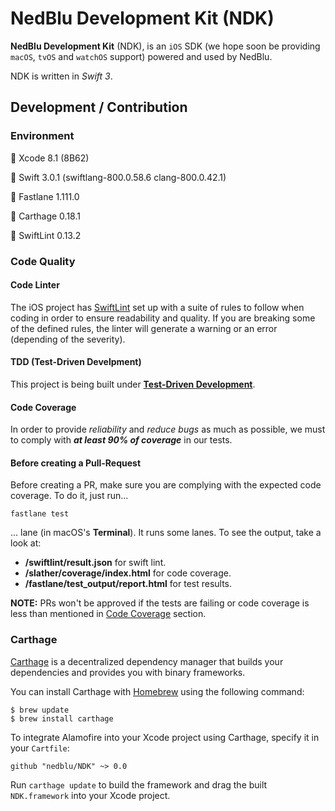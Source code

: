 # NedBlu Development Kit (NDK)

**NedBlu Development Kit** (NDK), is an `iOS` SDK (we hope soon be providing `macOS`, `tvOS` and `watchOS` support) powered and used by NedBlu.

NDK is written in *Swift 3*.

## Development / Contribution

### Environment

 Xcode 8.1 (8B62)

 Swift 3.0.1 (swiftlang-800.0.58.6 clang-800.0.42.1)

 Fastlane 1.111.0

 Carthage 0.18.1

 SwiftLint 0.13.2

### Code Quality

#### Code Linter

The iOS project has [SwiftLint](https://github.com/realm/SwiftLint) set up with a suite of rules to follow when coding in order to ensure readability and quality. If you are breaking some of the defined rules, the linter will generate a warning or an error (depending of the severity).

#### TDD (Test-Driven Develpment)

This project is being built under **[Test-Driven Development](https://www.agilealliance.org/glossary/tdd/)**.

#### Code Coverage <a id="code-coverage"></a>

In order to provide *reliability* and *reduce bugs* as much as possible, we must to comply with ***at least 90% of coverage*** in our tests.

#### Before creating a Pull-Request

Before creating a PR, make sure you are complying with the expected code coverage. To do it, just run...

```
fastlane test
``` 

... lane (in macOS's **Terminal**). It runs some lanes. To see the output, take a look at:

+ **/swiftlint/result.json** for swift lint.
+ **/slather/coverage/index.html** for code coverage.
+ **/fastlane/test_output/report.html** for test results.

**NOTE:** PRs won't be approved if the tests are failing or code coverage is less than mentioned in [Code Coverage](#code-coverage) section.

### Carthage

[Carthage](https://github.com/Carthage/Carthage) is a decentralized dependency manager that builds your dependencies and provides you with binary frameworks.

You can install Carthage with [Homebrew](http://brew.sh/) using the following command:

```
$ brew update
$ brew install carthage
```

To integrate Alamofire into your Xcode project using Carthage, specify it in your `Cartfile`:

```
github "nedblu/NDK" ~> 0.0
```

Run `carthage update` to build the framework and drag the built `NDK.framework` into your Xcode project.

